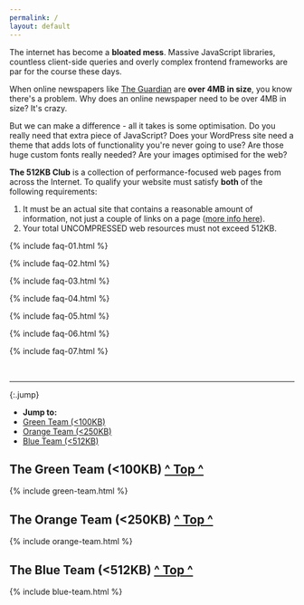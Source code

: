 ```yaml
---
permalink: /
layout: default
---
```

The internet has become a <b>bloated mess</b>. Massive JavaScript libraries, countless client-side queries and overly complex frontend frameworks are par for the course these days.

When online newspapers like [The Guardian](https://www.theguardian.com/uk) are **over 4MB in size**, you know there's a problem. Why does an online newspaper need to be over 4MB in size? It's crazy.

But we can make a difference - all it takes is some optimisation. Do you really need that extra piece of JavaScript? Does your WordPress site need a theme that adds lots of functionality you're never going to use? Are those huge custom fonts really needed? Are your images optimised for the web?

**The 512KB Club** is a collection of performance-focused web pages from across the Internet. To qualify your website must satisfy **both** of the following requirements:

1. It must be an actual site that contains a reasonable amount of information, not just a couple of links on a page ([more info here](#lightweight-notice)).
2. Your total UNCOMPRESSED web resources must not exceed 512KB.


{% include faq-01.html %}

{% include faq-02.html %}

{% include faq-03.html %}

{% include faq-04.html %}

{% include faq-05.html %}

{% include faq-06.html %}

{% include faq-07.html %}

<br>
<hr>

{:.jump}
* **Jump to:**
* [Green Team (<100KB)](#100)
* [Orange Team (<250KB)](#250)
* [Blue Team (<512KB)](#512)

<h2 id="100">The Green Team (<100KB) <span class="small"><a href="#top">^ Top ^</a></span></h2>
{% include green-team.html %}

<h2 id="250">The Orange Team (<250KB) <span class="small"><a href="#top">^ Top ^</a></span></h2>
{% include orange-team.html %}

<h2 id="512">The Blue Team (<512KB) <span class="small"><a href="#top">^ Top ^</a></span></h2>
{% include blue-team.html %}

